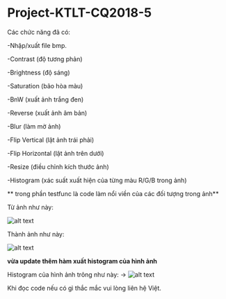 # Project-KTLT-CQ2018-5
Các chức năng đã có:

-Nhập/xuất file bmp.

-Contrast (độ tương phản)

-Brightness (độ sáng)

-Saturation (bão hòa màu)

-BnW (xuất ảnh trắng đen)

-Reverse (xuất ảnh âm bản)

-Blur (làm mờ ảnh)

-Flip Vertical (lật ảnh trái phải)

-Flip Horizontal (lật ảnh trên dưới)

-Resize (điều chỉnh kích thước ảnh)

-Histogram (xác suất xuất hiện của từng màu R/G/B trong ảnh)

** trong phần testfunc là code làm nổi viền của các đối tượng trong ảnh**

Từ ảnh như này:

![alt text](https://raw.githubusercontent.com/vietsub00/Project-KTLT-CQ2018-5/master/testpattern.bmp)

Thành ảnh như này: 

![alt text](https://raw.githubusercontent.com/vietsub00/Project-KTLT-CQ2018-5/master/out.bmp)

**vừa update thêm hàm xuất histogram của hình ảnh**

Histogram của hình ảnh trông như này: -> ![alt text](https://raw.githubusercontent.com/vietsub00/Project-KTLT-CQ2018-5/master/histogram.bmp)

Khi đọc code nếu có gì thắc mắc vui lòng liên hệ Việt.

